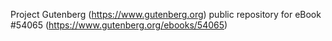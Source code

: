 Project Gutenberg (https://www.gutenberg.org) public repository for
eBook #54065 (https://www.gutenberg.org/ebooks/54065)
